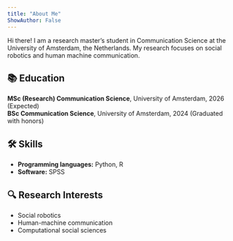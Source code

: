 ```yaml
---
title: "About Me"
ShowAuthor: False
---
```


<script src="https://unpkg.com/@dotlottie/player-component@2.7.12/dist/dotlottie-player.mjs" type="module"></script>

<dotlottie-player
  src="https://lottie.host/1865959e-60e0-43eb-871c-9668edde5c86/Er6dfaOn5y.lottie"
  background="transparent"
  speed="1"
  style="width: 300px; height: 300px"
  loop
  autoplay>
</dotlottie-player>


Hi there! I am a research master’s student in Communication Science at the University of Amsterdam, the Netherlands. My research focuses on social robotics and human machine communication.

## 📚 Education

**MSc (Research) Communication Science**, University of Amsterdam, 2026 (Expected)  
**BSc Communication Science**, University of Amsterdam, 2024 (Graduated with honors)

## 🛠️ Skills

- **Programming languages:** Python, R  
- **Software:** SPSS

## 🔍 Research Interests

- Social robotics
- Human-machine communication
- Computational social sciences



